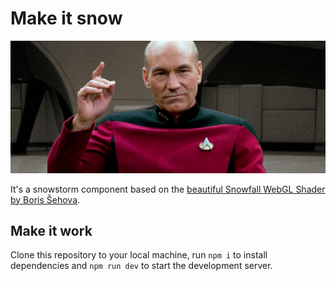 # Make it snow

![Picard making it snow](./static/picard.jpeg)

It's a snowstorm component based on the [beautiful Snowfall WebGL Shader by Boris Šehova](https://github.com/bsehovac/shader-program).

## Make it work

Clone this repository to your local machine, run `npm i` to install dependencies and `npm run dev` to start the development server.
